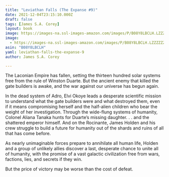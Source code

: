 ```yaml
---
title: "Leviathan Falls (The Expanse #9)"
date: 2021-12-04T23:15:10.000Z
draft: false
tags: [James S.A. Corey]
layout: book
image: https://images-na.ssl-images-amazon.com/images/P/B08Y8LBCLH.LZZZZZZZ.jpg
image: 
  - https://images-na.ssl-images-amazon.com/images/P/B08Y8LBCLH.LZZZZZZZ.jpg
asin: "B08Y8LBCLH"
yaml: leviathan-falls-the-expanse-9
author: James S.A. Corey

---
```


The Laconian Empire has fallen, setting the thirteen hundred solar systems free from the rule of Winston Duarte. But the ancient enemy that killed the gate builders is awake, and the war against our universe has begun again.  
   
In the dead system of Adro, Elvi Okoye leads a desperate scientific mission to understand what the gate builders were and what destroyed them, even if it means compromising herself and the half-alien children who bear the weight of her investigation. Through the wide-flung systems of humanity, Colonel Aliana Tanaka hunts for Duarte’s missing daughter. . . and the shattered emperor himself. And on the Rocinante, James Holden and his crew struggle to build a future for humanity out of the shards and ruins of all that has come before.  
   
As nearly unimaginable forces prepare to annihilate all human life, Holden and a group of unlikely allies discover a last, desperate chance to unite all of humanity, with the promise of a vast galactic civilization free from wars, factions, lies, and secrets if they win.  
   
But the price of victory may be worse than the cost of defeat.